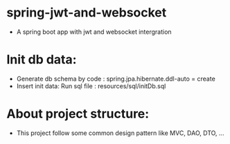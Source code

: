 # spring-jwt-and-websocket
- A spring boot app with jwt and websocket intergration

# Init db data:
- Generate db schema by code :
  spring.jpa.hibernate.ddl-auto = create
- Insert init data:
  Run sql file : resources/sql/initDb.sql
  
# About project structure:
- This project follow some common design pattern like MVC, DAO, DTO, ...
    
